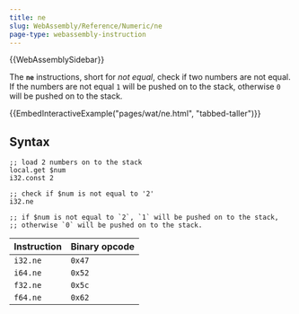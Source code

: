 ```yaml
---
title: ne
slug: WebAssembly/Reference/Numeric/ne
page-type: webassembly-instruction
---
```


{{WebAssemblySidebar}}

The **`ne`** instructions, short for _not equal_, check if two numbers are not equal. If the numbers are not equal `1` will be pushed on to the stack, otherwise `0` will be pushed on to the stack.

{{EmbedInteractiveExample("pages/wat/ne.html", "tabbed-taller")}}

## Syntax

```wasm
;; load 2 numbers on to the stack
local.get $num
i32.const 2

;; check if $num is not equal to '2'
i32.ne

;; if $num is not equal to `2`, `1` will be pushed on to the stack,
;; otherwise `0` will be pushed on to the stack.
```

| Instruction | Binary opcode |
| ----------- | ------------- |
| `i32.ne`    | `0x47`        |
| `i64.ne`    | `0x52`        |
| `f32.ne`    | `0x5c`        |
| `f64.ne`    | `0x62`        |
